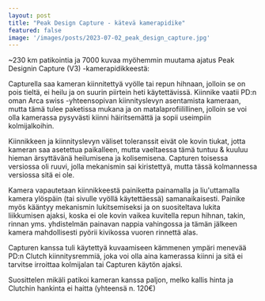 ```yaml
---
layout: post
title: "Peak Design Capture - kätevä kamerapidike"
featured: false
image: '/images/posts/2023-07-02_peak_design_capture.jpg'
---
```


~230 km patikointia ja 7000 kuvaa myöhemmin muutama ajatus Peak Designin Capture (V3) -kamerapidikkeestä:

Capturella saa kameran kiinnitettyä vyölle tai repun hihnaan, jolloin se on pois tieltä, ei heilu ja on suurin piirtein heti käytettävissä. Kiinnike vaatii PD:n oman Arca swiss -yhteensopivan kiinnityslevyn asentamista kameraan, mutta tämä tulee paketissa mukana ja on matalaprofiilillinen, jolloin se voi olla kamerassa pysyvästi kiinni häiritsemättä ja sopii useimpiin kolmijalkoihin.

Kiinnikkeen ja kiinnityslevyn väliset toleranssit eivät ole kovin tiukat, jotta kameran saa asetettua paikalleen, mutta vaeltaessa tämä tuntuu & kuuluu hieman ärsyttävänä heilumisena ja kolisemisena. Capturen toisessa versiossa oli ruuvi, jolla mekanismin sai kiristettyä, mutta tässä kolmannessa versiossa sitä ei ole.

Kamera vapautetaan kiinnikkeestä painiketta painamalla ja liu'uttamalla kamera ylöspäin (tai sivulle vyöllä käytettäessä) samanaikaisesti. Painike myös kääntyy mekanismin lukitsemiseksi ja on suositeltava lukita liikkumisen ajaksi, koska ei ole kovin vaikea kuvitella repun hihnan, takin, rinnan yms. yhdistelmän painavan nappia vahingossa ja tämän jälkeen kamera mahdollisesti pyörii kivikossa vuoren rinnettä alas.

Capturen kanssa tuli käytettyä kuvaamiseen kämmenen ympäri menevää PD:n Clutch kiinnitysremmiä, joka voi olla aina kamerassa kiinni ja sitä ei tarvitse irroittaa kolmijalan tai Capturen käytön ajaksi.

Suosittelen mikäli patikoi kameran kanssa paljon, melko kallis hinta ja Clutchin hankinta ei haitta (yhteensä n. 120€)